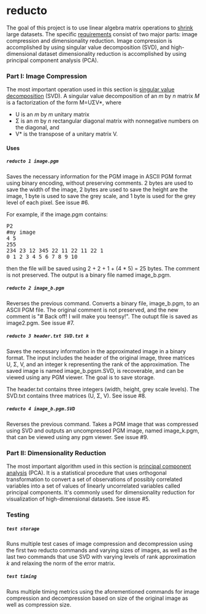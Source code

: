 reducto
=======

The goal of this project is to use linear algebra matrix operations to 
[shrink](https://www.youtube.com/watch?v=vtu-7xvN7mw) large datasets. The specific 
[requirements](http://www.cs.uakron.edu/~zduan/class/635/projects/project2/project2.pdf) consist of two 
major parts: image compression and dimensionality reduction. Image compression is accomplished by using singular 
value decomposition (SVD), and high-dimensional dataset dimensionality reduction is accomplished by using principal 
component analysis (PCA). 

### Part I: Image Compression

The most important operation used in this section is 
[singular value decomposition](http://en.wikipedia.org/wiki/Singular_value_decomposition) (SVD). A 
singular value decomposition of an _m_ by _n_ matrix _M_ is a factorization of the form M=UΣV*, where
  * U is an _m_ by _m_ unitary matrix
  * Σ is an _m_ by _n_ rectangular diagonal matrix with nonnegative numbers on the diagonal, and
  * V* is the transpose of a unitary matrix V.


#### Uses

##### `reducto 1 image.pgm`

Saves the necessary information for the PGM image in ASCII PGM format using binary encoding, without preserving 
comments. 2 bytes are used to save the width of the image, 2 bytes are used to save the height are the image, 1 byte 
is used to save the grey scale, and 1 byte is used for the grey level of each pixel. See issue #6.

For example, if the image.pgm contains:

<p> <pre>
P2
#my image
4 5
255
234 23 12 345 22 11 22 11 22 1
0 1 2 3 4 5 6 7 8 9 10
</pre> </p>

then the file will be saved using 2 + 2 + 1 + (4 * 5) = 25 bytes. The comment is not preserved. The output is a 
binary file named image_b.pgm. 


##### `reducto 2 image_b.pgm`

Reverses the previous command. Converts a binary file, image_b.pgm, to an ASCII PGM file. The original comment is not
preserved, and the new comment is "# Back off! I will make you teensy!". The outupt file is saved as image2.pgm. See issue #7.


##### `reducto 3 header.txt SVD.txt k`

Saves the necessary information in the approximated image in a binary format. The input includes the header of the 
original image, three matrices U, Σ, V, and an integer k representing the rank of the approximation. The saved image 
is named image_b.pgsm.SVD, is recoverable, and can be viewed using any PGM viewer. The goal is to save storage.

The header.txt contains three integers (width, height, grey scale levels). The SVD.txt contains three matrices (U, Σ,
V). See issue #8.


##### `reducto 4 image_b.pgm.SVD`

Reverses the previous command. Takes a PGM image that was compressed using SVD and outputs an uncompressed PGM 
image, named image_k.pgm, that can be viewed using any pgm viewer. See issue #9.


### Part II: Dimensionality Reduction

The most important algorithm used in this section is 
[principal component analysis](http://en.wikipedia.org/wiki/Principal_component_analysis) (PCA). It is a 
statistical procedure that uses orthogonal transformation to convert a set of observations of possibly correlated 
variables into a set of values of linearly uncorrelated variables called principal components. It's commonly used for
dimensionality reduction for visualization of high-dimensional datasets. See issue #5.


### Testing

##### `test storage`

Runs multiple test cases of image compression and decompression using the first two reducto commands and varying 
sizes of images, as well as the last two commands that use SVD with varying levels of rank approximation _k_ and 
relaxing the norm of the error matrix.

##### `test timing`

Runs multiple timing metrics using the aforementioned commands for image compression and decompression based on size 
of the original image as well as compression size.
